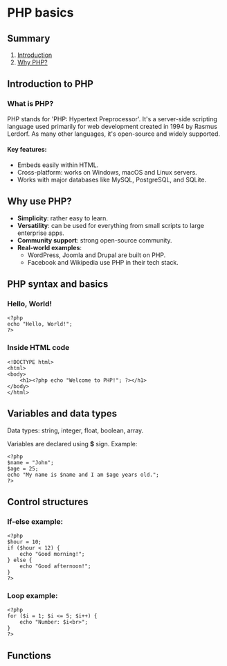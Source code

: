 # PHP basics
## Summary
1. [Introduction](#introduction_to_PHP)
2. [Why PHP?](#why_use_PHP?)

## Introduction to PHP

### What is PHP?
PHP stands for 'PHP: Hypertext Preprocessor'. It's a server-side scripting language used primarily for web development created in 1994 by Rasmus Lerdorf. As many other languages, it's open-source and widely supported.
#### Key features:
- Embeds easily within HTML.
- Cross-platform: works on Windows, macOS and Linux servers.
- Works with major databases like MySQL, PostgreSQL, and SQLite.

## Why use PHP?
- **Simplicity**: rather easy to learn.
- **Versatility**: can be used for everything from small scripts to large enterprise apps.
- **Community support**: strong open-source community.
- **Real-world examples**:
  - WordPress, Joomla and Drupal are built on PHP.
  - Facebook and Wikipedia use PHP in their tech stack.
 
## PHP syntax and basics
### Hello, World!
```
<?php
echo "Hello, World!";
?>
```

### Inside HTML code
```
<!DOCTYPE html>
<html>
<body>
    <h1><?php echo "Welcome to PHP!"; ?></h1>
</body>
</html>
```

## Variables and data types
Data types: string, integer, float, boolean, array.

Variables are declared using **$** sign.
Example:
```
<?php
$name = "John";
$age = 25;
echo "My name is $name and I am $age years old.";
?>
```

## Control structures


### If-else example:
```
<?php
$hour = 10;
if ($hour < 12) {
    echo "Good morning!";
} else {
    echo "Good afternoon!";
}
?>
```

### Loop example:
```
<?php
for ($i = 1; $i <= 5; $i++) {
    echo "Number: $i<br>";
}
?>
```

## Functions
